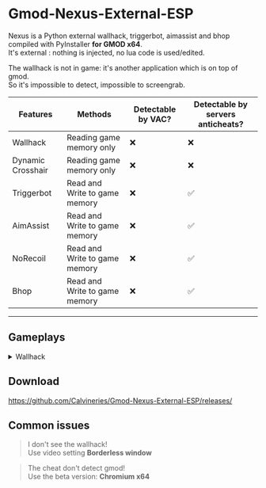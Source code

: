 # Gmod-Nexus-External-ESP  
Nexus is a Python external wallhack, triggerbot, aimassist and bhop compiled with PyInstaller **for GMOD x64**.  
It's external : nothing is injected, no lua code is used/edited.  
  
The wallhack is not in game: it's another application which is on top of gmod.  
So it's impossible to detect, impossible to screengrab.  

|Features|Methods|Detectable by VAC?|Detectable by servers anticheats?
|-|-|-|-|
Wallhack|Reading game memory only|❌|❌
Dynamic Crosshair|Reading game memory only|❌|❌
Triggerbot|Read and Write to game memory|❌|✅
AimAssist|Read and Write to game memory|❌|✅
NoRecoil|Read and Write to game memory|❌|✅
Bhop|Read and Write to game memory|❌|✅
---

## Gameplays
<details>
<summary>Wallhack</summary>
https://www.youtube.com/watch?v=-FNxdR3HOYo
</details>  
  
## Download
https://github.com/Calvineries/Gmod-Nexus-External-ESP/releases/
  
## Common issues
> I don't see the wallhack!  
Use video setting **Borderless window**

> The cheat don't detect gmod!  
Use the beta version: **Chromium x64**
